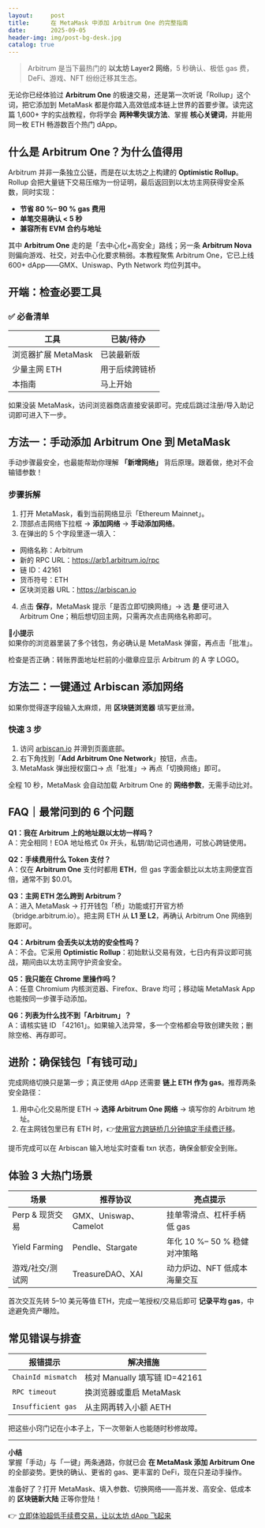 ```yaml
---
layout:     post
title:      在 MetaMask 中添加 Arbitrum One 的完整指南
date:       2025-09-05
header-img: img/post-bg-desk.jpg
catalog: true
---
```


> Arbitrum 是当下最热门的 **以太坊 Layer2 网络**，5 秒确认、极低 gas 费，DeFi、游戏、NFT 纷纷迁移其生态。

无论你已经体验过 **Arbitrum One** 的极速交易，还是第一次听说「Rollup」这个词，把它添加到 MetaMask 都是你踏入高效低成本链上世界的首要步骤。读完这篇 1,600+ 字的实战教程，你将学会 **两种零失误方法**、掌握 **核心关键词**，并能用同一枚 ETH 畅游数百个热门 dApp。

## 什么是 Arbitrum One？为什么值得用

Arbitrum 并非一条独立公链，而是在以太坊之上构建的 **Optimistic Rollup**。Rollup 会把大量链下交易压缩为一份证明，最后返回到以太坊主网获得安全系数，同时实现：

- **节省 80 %– 90 % gas 费用**  
- **单笔交易确认 < 5 秒**  
- **兼容所有 EVM 合约与地址**

其中 **Arbitrum One** 走的是「去中心化+高安全」路线；另一条 **Arbitrum Nova** 则偏向游戏、社交，对去中心化要求稍弱。本教程聚焦 Arbitrum One，它已上线 600+ dApp——GMX、Uniswap、Pyth Network 均位列其中。

## 开端：检查必要工具

### ✅ 必备清单

| 工具                | 已装/待办        |
|---------------------|------------------|
| 浏览器扩展 MetaMask | 已装最新版       |
| 少量主网 ETH        | 用于后续跨链桥   |
| 本指南              | 马上开始         |

如果没装 MetaMask，访问浏览器商店直接安装即可。完成后跳过注册/导入助记词即可进入下一步。

## 方法一：手动添加 Arbitrum One 到 MetaMask

手动步骤最安全，也最能帮助你理解 **「新增网络」** 背后原理。跟着做，绝对不会输错参数！

### 步骤拆解

1. 打开 MetaMask，看到当前网络显示「Ethereum Mainnet」。  
2. 顶部点击网络下拉框 → **添加网络** → **手动添加网络**。  
3. 在弹出的 5 个字段里逐一填入：

- 网络名称：Arbitrum  
- 新的 RPC URL：https://arb1.arbitrum.io/rpc  
- 链 ID：42161  
- 货币符号：ETH  
- 区块浏览器 URL：https://arbiscan.io  

4. 点击 **保存**，MetaMask 提示「是否立即切换网络」→ 选 **是** 便可进入 Arbitrum One；稍后想切回主网，只需再次点击网络名称即可。

📌**小提示**  
如果你的浏览器里装了多个钱包，务必确认是 MetaMask 弹窗，再点击「批准」。

检查是否正确：转账界面地址栏前的小徽章应显示 Arbitrum 的 A 字 LOGO。

## 方法二：一键通过 Arbiscan 添加网络

如果你觉得逐字段输入太麻烦，用 **区块链浏览器** 填写更丝滑。

### 快速 3 步

1. 访问 [arbiscan.io](https://arbiscan.io) 并滑到页面底部。  
2. 右下角找到「**Add Arbitrum One Network**」按钮，点击。  
3. MetaMask 弹出授权窗口→ 点「批准」→ 再点「切换网络」即可。

全程 10 秒，MetaMask 会自动加载 Arbitrum One 的 **网络参数**，无需手动比对。

## FAQ｜最常问到的 6 个问题

**Q1：我在 Arbitrum 上的地址跟以太坊一样吗？**  
A：完全相同！EOA 地址格式 0x 开头，私钥/助记词也通用，可放心跨链使用。

**Q2：手续费用什么 Token 支付？**  
A：仅在 **Arbitrum One** 支付时都用 **ETH**，但 gas 字面金额比以太坊主网便宜百倍，通常不到 $0.01。

**Q3：主网 ETH 怎么跨到 Arbitrum？**  
A：进入 MetaMask → 打开钱包「桥」功能或打开官方桥（bridge.arbitrum.io）。把主网 ETH 从 **L1 至 L2**，再确认 Arbitrum One 网络到账即可。

**Q4：Arbitrum 会丢失以太坊的安全性吗？**  
A：不会。它采用 **Optimistic Rollup**：初始默认交易有效，七日内有异议即可挑战，期间由以太坊主网守护资金安全。

**Q5：我只能在 Chrome 里操作吗？**  
A：任意 Chromium 内核浏览器、Firefox、Brave 均可；移动端 MetaMask App 也能按同一步骤手动添加。

**Q6：列表为什么找不到「Arbitrum」？**  
A：请核实链 ID 「42161」。如果输入法异常，多一个空格都会导致创建失败；删除空格、再存即可。

## 进阶：确保钱包「有钱可动」

完成网络切换只是第一步；真正使用 dApp 还需要 **链上 ETH 作为 gas**。推荐两条安全路径：

1. 用中心化交易所提 ETH → **选择 Arbitrum One 网络** → 填写你的 Arbitrum 地址。  
2. 在主网钱包里已有 ETH 时，👉[使用官方跨链桥几分钟搞定手续费迁移](https://okxdog.com/)。

提币完成可以在 Arbiscan 输入地址实时查看 txn 状态，确保金额安全到账。

## 体验 3 大热门场景

| 场景                  | 推荐协议                  | 亮点提示                        |
|-----------------------|---------------------------|---------------------------------|
| Perp & 现货交易        | GMX、Uniswap、Camelot     | 挂单零滑点、杠杆手柄低 gas      |
| Yield Farming         | Pendle、Stargate          | 年化 10 %– 50 % 稳健对冲策略   |
| 游戏/社交/测试网       | TreasureDAO、XAI          | 动力炉边、NFT 低成本海量交互   |

首次交互先转 5–10 美元等值 ETH，完成一笔授权/交易后即可 **记录平均 gas**，中途避免资产曝险。

## 常见错误与排查

| 报错提示           | 解决措施                       |
|--------------------|--------------------------------|
| `ChainId mismatch` | 核对 Manually 填写链 ID=42161  |
| `RPC timeout`      | 换浏览器或重启 MetaMask        |
| `Insufficient gas` | 从主网再转入小额 AETH          |

把这些小窍门记在小本子上，下一次带新人也能随时秒修故障。

---

**小结**  
掌握「手动」与「一键」两条通路，你就已会 **在 MetaMask 添加 Arbitrum One** 的全部姿势。更快的确认、更省的 gas、更丰富的 DeFi，现在只差动手操作。

准备好了？打开 MetaMask、填入参数、切换网络——高并发、高安全、低成本的 **区块链新大陆** 正等你登陆！

👉 [立即体验超低手续费交易，让以太坊 dApp 飞起来](https://okxdog.com/)